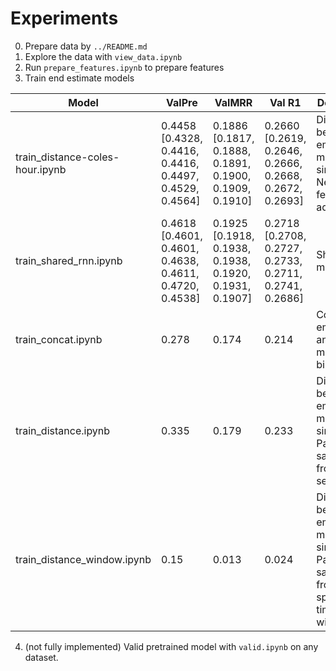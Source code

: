 # Experiments

0. Prepare data by `../README.md` 
1. Explore the data with `view_data.ipynb`
2. Run `prepare_features.ipynb` to prepare features
3. Train end estimate models

| Model                            | ValPre | ValMRR | Val R1  |  Description |
| -------------------------------- | ------ | ------ | ------- | ------------ |
| train_distance-coles-hour.ipynb  | 0.4458 [0.4328, 0.4416, 0.4416, 0.4497, 0.4529, 0.4564] | 0.1886 [0.1817, 0.1888, 0.1891, 0.1900, 0.1909, 0.1910] | 0.2660 [0.2619, 0.2646, 0.2666, 0.2668, 0.2672, 0.2693] | Distance between embeddings means similarity. New features added |
| train_shared_rnn.ipynb           | 0.4618 [0.4601, 0.4601, 0.4638, 0.4611, 0.4720, 0.4538] | 0.1925 [0.1918, 0.1938, 0.1938, 0.1920, 0.1931, 0.1907] | 0.2718 [0.2708, 0.2727, 0.2733, 0.2711, 0.2741, 0.2686] | Shared rnn model |
| train_concat.ipynb               |  0.278 |  0.174 |  0.214  |  Concat embeddings and predict match as binary task  |
| train_distance.ipynb             |  0.335 |  0.179 |  0.233  |  Distance between embeddings means similarity. Pairs are sampled from whole sequence |
| train_distance_window.ipynb      |  0.15  |  0.013 |  0.024  |  Distance between embeddings means similarity. Pairs are sampled from the specific time window  |

4. (not fully implemented) Valid pretrained model with `valid.ipynb` on any dataset.
